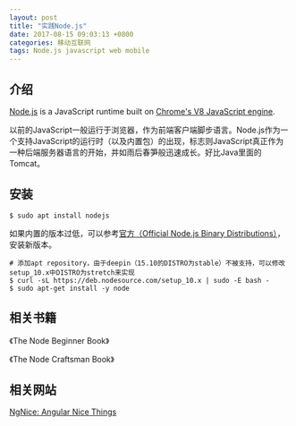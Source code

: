 ```yaml
---
layout: post
title: "实践Node.js"
date: 2017-08-15 09:03:13 +0800
categories: 移动互联网
tags: Node.js javascript web mobile
---
```


## 介绍

[Node.js](https://nodejs.org) is a JavaScript runtime built on [Chrome's V8 JavaScript engine](https://developers.google.com/v8/).

以前的JavaScript一般运行于浏览器，作为前端客户端脚步语言。Node.js作为一个支持JavaScript的运行时（以及内置包）的出现，标志则JavaScript真正作为一种后端服务器语言的开始，并如雨后春笋般迅速成长。好比Java里面的Tomcat。

## 安装

```shell
$ sudo apt install nodejs
```

如果内置的版本过低，可以参考[官方（Official Node.js Binary Distributions）](https://github.com/nodesource/distributions/blob/master/README.md)，安装新版本。

```shell
# 添加apt repository，由于deepin（15.10的DISTRO为stable）不被支持，可以修改setup_10.x中DISTRO为stretch来实现
$ curl -sL https://deb.nodesource.com/setup_10.x | sudo -E bash -
$ sudo apt-get install -y node
```



## 相关书籍

《The Node Beginner Book》

《The Node Craftsman Book》

## 相关网站

[NgNice: Angular Nice Things](http://www.ngnice.com/)